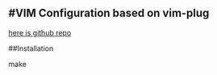 #VIM Configuration based on vim-plug
---

[here is github repo](https://github.com/junegunn/vim-plug)

##Installation

make
